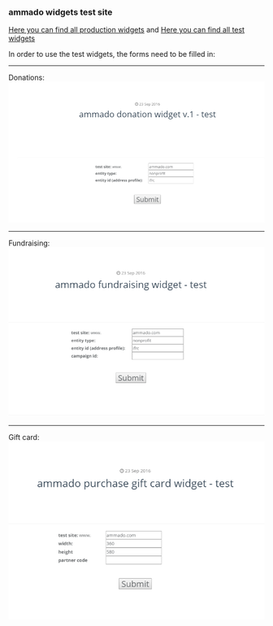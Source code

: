 ### ammado widgets test site

[Here you can find all production widgets](https://rafalf.github.io/ammado/live/)
and 
[Here you can find all test widgets](https://rafalf.github.io/ammado/test/)

In order to use the test widgets, the forms need to be filled in:

___

Donations:
![Donations: ](https://github.com/rafalf/ammado/blob/master/ammado_donat.png "")


___

Fundraising:
![Fundraising: ](https://github.com/rafalf/ammado/blob/master/ammado_fundr.png "")

___

Gift card:
![Gift card: ](https://github.com/rafalf/ammado/blob/master/ammado_gift_card.png "")
